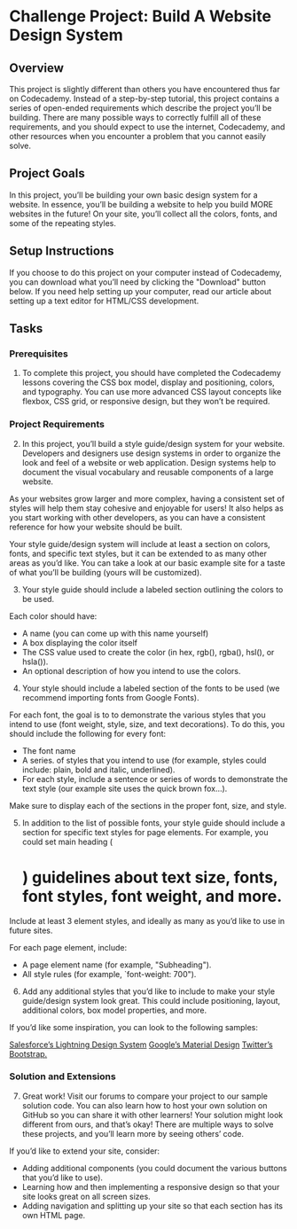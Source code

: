 # Challenge Project: Build A Website Design System

## Overview

This project is slightly different than others you have encountered thus far on Codecademy. Instead of a step-by-step tutorial, this project contains a series of open-ended requirements which describe the project you’ll be building. There are many possible ways to correctly fulfill all of these requirements, and you should expect to use the internet, Codecademy, and other resources when you encounter a problem that you cannot easily solve.

## Project Goals

In this project, you’ll be building your own basic design system for a website. In essence, you’ll be building a website to help you build MORE websites in the future! On your site, you’ll collect all the colors, fonts, and some of the repeating styles.

## Setup Instructions

If you choose to do this project on your computer instead of Codecademy, you can download what you’ll need by clicking the "Download" button below. If you need help setting up your computer, read our article about setting up a text editor for HTML/CSS development.

## Tasks

### Prerequisites

1. To complete this project, you should have completed the Codecademy lessons covering the CSS box model, display and positioning, colors, and typography. You can use more advanced CSS layout concepts like flexbox, CSS grid, or responsive design, but they won’t be required.

### Project Requirements

2. In this project, you’ll build a style guide/design system for your website. Developers and designers use design systems in order to organize the look and feel of a website or web application. Design systems help to document the visual vocabulary and reusable components of a large website.

As your websites grow larger and more complex, having a consistent set of styles will help them stay cohesive and enjoyable for users! It also helps as you start working with other developers, as you can have a consistent reference for how your website should be built.

Your style guide/design system will include at least a section on colors, fonts, and specific text styles, but it can be extended to as many other areas as you’d like. You can take a look at our basic example site for a taste of what you’ll be building (yours will be customized).

3. Your style guide should include a labeled section outlining the colors to be used.

Each color should have:

- A name (you can come up with this name yourself)
- A box displaying the color itself
- The CSS value used to create the color (in hex, rgb(), rgba(), hsl(), or hsla()).
- An optional description of how you intend to use the colors.

4. Your style should include a labeled section of the fonts to be used (we recommend importing fonts from Google Fonts).

For each font, the goal is to to demonstrate the various styles that you intend to use (font weight, style, size, and text decorations). To do this, you should include the following for every font:

- The font name
- A series. of styles that you intend to use (for example, styles could include: plain, bold and italic, underlined).
- For each style, include a sentence or series of words to demonstrate the text style (our example site uses the quick brown fox…).

Make sure to display each of the sections in the proper font, size, and style.

5. In addition to the list of possible fonts, your style guide should include a section for specific text styles for page elements. For example, you could set main heading (<h1>) guidelines about text size, fonts, font styles, font weight, and more.

Include at least 3 element styles, and ideally as many as you’d like to use in future sites.

For each page element, include:

- A page element name (for example, "Subheading").
- All style rules (for example, `font-weight: 700").

6. Add any additional styles that you’d like to include to make your style guide/design system look great. This could include positioning, layout, additional colors, box model properties, and more.

If you’d like some inspiration, you can look to the following samples:

[Salesforce’s Lightning Design System](https://lightningdesignsystem.com/utilities/text/)
[Google’s Material Design](https://material.io/design/)
[Twitter’s Bootstrap.](https://getbootstrap.com/)

### Solution and Extensions

7. Great work! Visit our forums to compare your project to our sample solution code. You can also learn how to host your own solution on GitHub so you can share it with other learners! Your solution might look different from ours, and that’s okay! There are multiple ways to solve these projects, and you’ll learn more by seeing others’ code.

If you’d like to extend your site, consider:

- Adding additional components (you could document the various buttons that you’d like to use).
- Learning how and then implementing a responsive design so that your site looks great on all screen sizes.
- Adding navigation and splitting up your site so that each section has its own HTML page.
